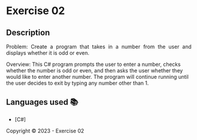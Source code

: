 ﻿<h1>Exercise 02</h1> 

## Description

<p align="justify">
Problem: Create a program that takes in a number from the user and displays whether it is odd or even.

Overview: This C# program prompts the user to enter a number, checks whether the number is odd or even, and then asks the user whether they would like to enter another number. The program will continue running until the user decides to exit by typing any number other than 1.
</p>

## Languages used :books:

- [C#]

Copyright :copyright: 2023 - Exercise 02
